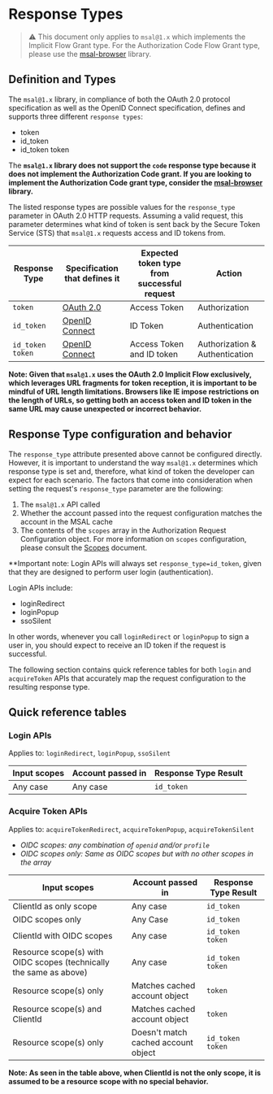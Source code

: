 # Response Types

> :warning: This document only applies to `msal@1.x` which implements the Implicit Flow Grant type. For the Authorization Code Flow Grant type, please use the [msal-browser](https://github.com/AzureAD/microsoft-authentication-library-for-js/tree/dev/lib/msal-browser) library.

## Definition and Types
The `msal@1.x` library, in compliance of both the OAuth 2.0 protocol specification as well as the OpenID Connect specification, defines and supports three different `response types`:

* token
* id_token
* id_token token

The **`msal@1.x` library does not support the `code` response type because it does not implement the Authorization Code grant. If you are looking to implement the Authorization Code grant type, consider the [msal-browser](https://github.com/AzureAD/microsoft-authentication-library-for-js/tree/dev/lib/msal-browser) library.**

The listed response types are possible values for the `response_type` parameter in OAuth 2.0 HTTP requests. Assuming a valid request, this parameter determines what kind of token is sent back by the Secure Token Service (STS) that `msal@1.x` requests access and ID tokens from.

| Response Type | Specification that defines it | Expected token type from successful request | Action |
| ------------- | ----------------------------- | ------------------------------------------- | ------ |
| `token` |[OAuth 2.0](https://tools.ietf.org/html/rfc6749#section-3.1.1) | Access Token | Authorization |
| `id_token`| [OpenID Connect](https://openid.net/specs/openid-connect-core-1_0.html#Authentication) | ID Token | Authentication |
|`id_token token`| [OpenID Connect](https://openid.net/specs/openid-connect-core-1_0.html#Authentication) | Access Token and ID token | Authorization & Authentication |

**Note: Given that `msal@1.x` uses the OAuth 2.0 Implicit Flow exclusively, which leverages URL fragments for token reception, it is important to be mindful of URL length limitations. Browsers like IE impose restrictions on the length of URLs, so getting both an access token and ID token in the same URL may cause unexpected or incorrect behavior.**

## Response Type configuration and behavior

The `response_type` attribute presented above cannot be configured directly. However, it is important to understand the way `msal@1.x` determines which response type is set and, therefore, what kind of token the developer can expect for each scenario. The factors that come into consideration when setting the request's `response_type` parameter are the following:

1. The `msal@1.x` API called
2. Whether the account passed into the request configuration matches the account in the MSAL cache
3. The contents of the `scopes` array in the Authorization Request Configuration object. For more information on `scopes` configuration, please consult the [Scopes](/docs/scopes.md) document.

**Important note: Login APIs will always set `response_type=id_token`, given that they are designed to perform user login (authentication).

Login APIs include:

* loginRedirect
* loginPopup
* ssoSilent

In other words, whenever you call `loginRedirect` or `loginPopup` to sign a user in, you should expect to receive an ID token if the request is successful.

The following section contains quick reference tables for both `login` and `acquireToken` APIs that accurately map the request configuration to the resulting response type.

## Quick reference tables

### Login APIs

Applies to: `loginRedirect`, `loginPopup`, `ssoSilent`

| Input scopes | Account passed in | Response Type Result |
| ----------------- | ------------ | -------------------- |
| Any case | Any case | `id_token`|

### Acquire Token APIs

Applies to: `acquireTokenRedirect`, `acquireTokenPopup`, `acquireTokenSilent`

* *OIDC scopes: any combination of `openid` and/or `profile`*
* *OIDC scopes only: Same as OIDC scopes but with no other scopes in the array*

| Input scopes | Account passed in | Response Type Result |
| ----------------- | ------------ | -------------------- |
| ClientId as only scope | Any case | `id_token`|
| OIDC scopes only | Any Case | `id_token`|
| ClientId with OIDC scopes | Any case | `id_token token` |
| Resource scope(s) with OIDC scopes (technically the same as above) | Any case | `id_token token` |
| Resource scope(s) only | Matches cached account object | `token` |
| Resource scope(s) and ClientId | Matches cached account object | `token` |
| Resource scope(s) only | Doesn't match cached account object | `id_token token` |

**Note: As seen in the table above, when ClientId is not the only scope, it is assumed to be a resource scope with no special behavior.**


